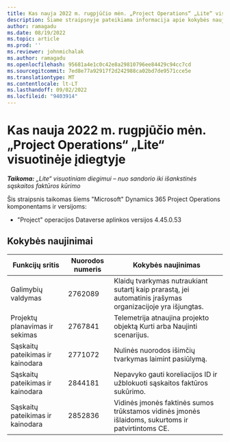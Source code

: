```yaml
---
title: Kas nauja 2022 m. rugpjūčio mėn. „Project Operations“ „Lite“ visuotinėje įdiegtyje
description: Šiame straipsnyje pateikiama informacija apie kokybės naujinimus, kurie pasiekiami 2022 m. rugpjūčio mėnesio "Microsoft Lite" Dynamics 365 Project Operations diegimo leidime.
author: ramagadu
ms.date: 08/19/2022
ms.topic: article
ms.prod: ''
ms.reviewer: johnmichalak
ms.author: ramagadu
ms.openlocfilehash: 95681a4e1c0c42e8a29810796ee84429c94cc7cd
ms.sourcegitcommit: 7ed8e77a92917f2d242988ca02bd7de9571cce5e
ms.translationtype: MT
ms.contentlocale: lt-LT
ms.lasthandoff: 09/02/2022
ms.locfileid: "9403914"
---
```

# <a name="whats-new-august-2022---project-operations-lite-deployment"></a>Kas nauja 2022 m. rugpjūčio mėn. „Project Operations“ „Lite“ visuotinėje įdiegtyje

_**Taikoma:** „Lite“ visuotiniam diegimui – nuo sandorio iki išankstinės sąskaitos faktūros kūrimo_

Šis straipsnis taikomas šiems "Microsoft" Dynamics 365 Project Operations komponentams ir versijoms:

- "Project" operacijos Dataverse aplinkos versijos 4.45.0.53

## <a name="quality-updates"></a>Kokybės naujinimai

| Funkcijų sritis | Nuorodos numeris | Kokybės naujinimas |
| --- | --- | --- |
|  Galimybių valdymas | 2762089 | Klaidų tvarkymas nutraukiant sutartį kaip prarastą, jei automatinis įrašymas organizacijoje yra išjungtas.|
|Projektų planavimas ir sekimas | 2767841 | Telemetrija atnaujina projekto objektą Kurti arba Naujinti scenarijus.|
|Sąskaitų pateikimas ir kainodara | 2771072 | Nulinės nuorodos išimčių tvarkymas laimint pasiūlymą.|
|Sąskaitų pateikimas ir kainodara | 2844181 |Nepavyko gauti koreliacijos ID ir užblokuoti sąskaitos faktūros sukūrimo.|
|Sąskaitų pateikimas ir kainodara | 2852836 | Vidinės įmonės faktinės sumos trūkstamos vidinės įmonės išlaidoms, sukurtoms ir patvirtintoms CE.|

